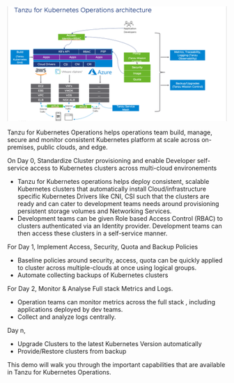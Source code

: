 ![TKO Overview](images/tko-architecture.png)

Tanzu for Kubernetes Operations helps operations team build, manage, secure and monitor  consistent Kubernetes platform at scale across on-premises, public clouds, and edge.

On Day 0, Standardize Cluster provisioning and enable Developer self-service access to Kubernetes clusters across multi-cloud environements

- Tanzu for Kubernetes operations helps deploy consistent, scalable Kubernetes clusters that automatically install Cloud/infrastructure specific Kubernetes Drivers like CNI, CSI such that the clusters are ready and can cater to development teams needs around provisioning persistent storage volumes and Networking Services.
- Development teams can be given Role based Access Control (RBAC) to clusters authenticated via an Identity provider. Development teams can then access these clusters in a self-service manner. 

For Day 1, Implement Access, Security, Quota and Backup Policies

- Baseline policies around security, access, quota can be quickly applied to cluster across multiple-clouds at once using logical groups.
- Automate collecting backups of Kubernetes clusters

For Day 2, Monitor & Analyse Full stack Metrics and Logs.

- Operation teams can monitor metrics across the full stack , including applications deployed by dev teams.
- Collect and analyze logs centrally.

Day n,

- Upgrade Clusters to the latest Kubernetes Version automatically
- Provide/Restore clusters from backup 

This demo will walk you through the important capabilities that are available in Tanzu for Kubernetes Operations.